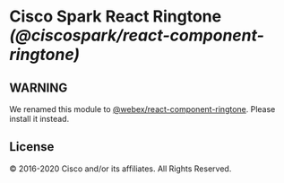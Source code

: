 # Cisco Spark React Ringtone _(@ciscospark/react-component-ringtone)_

## WARNING

We renamed this module to [@webex/react-component-ringtone](https://www.npmjs.com/package/@webex/react-component-ringtone). Please install it instead.

## License

© 2016-2020 Cisco and/or its affiliates. All Rights Reserved.
